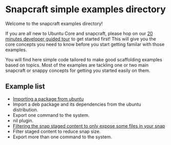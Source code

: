 # Snapcraft simple examples directory

Welcome to the snapcraft examples directory!

If you are all new to Ubuntu Core and snapcraft, please hop on our [20 minutes developer guided tour](in-progress) to get started first! This will give you
the core concepts you need to know before you start getting familar with those examples.


You will find here simple code tailored to make good scaffolding examples based on topics. Most of the examples are
tackling one or two main snapcraft or snappy concepts for getting you started easily on them.


## Example list

 * [Importing a package from ubuntu](deb-from-ubuntu)
  * Import a deb package and its dependencies from the ubuntu distribution.
  * Export one command to the system.
  * nil plugin.
 * [Filtering the snap staged content to only expose some files in your snap](filter-snap-content)
  * Filter staged content to reduce snap size.
  * Export more than one command to the system.
